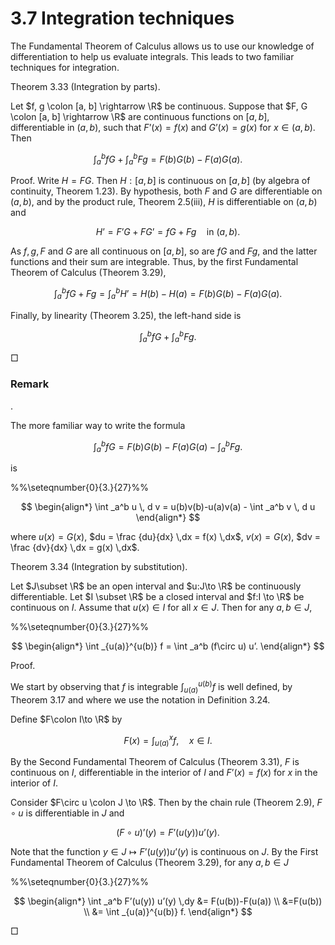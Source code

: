 # 3.7 Integration techniques

The Fundamental Theorem of Calculus allows us to use our knowledge of differentiation to help us evaluate integrals. This leads to two familiar techniques for integration.

Theorem 3.33 (Integration by parts).

Let $f, g \colon [a, b] \rightarrow \R$ be continuous. Suppose that $F, G \colon [a, b] \rightarrow \R$ are continuous functions on $[a,b]$, differentiable in $(a,b)$, such that $F’(x)= f(x)$ and $G’(x) = g(x)$ for $x\in (a,b)$. Then

$$
\int _a^b fG + \int _a^b Fg = F(b)G(b) - F(a)G(a).
$$

Proof. Write $H = FG$. Then $H:[a,b]$ is continuous on $[a,b]$ (by algebra of continuity, Theorem 1.23). By hypothesis, both $F$ and $G$ are differentiable on $(a, b)$, and by the product rule, Theorem 2.5(iii), $H$ is differentiable on $(a,b)$ and

$$
H’ = F’G+FG’=fG + Fg \quad \text {in }(a,b).
$$

As $f,\,g,\,F$ and $G$ are all continuous on $[a,b]$, so are $fG$ and $Fg$, and the latter functions and their sum are integrable. Thus, by the first Fundamental Theorem of Calculus (Theorem 3.29),

$$
\int _a^b fG + Fg = \int _{a}^{b} H’=H(b) - H(a) = F(b)G(b) - F(a)G(a).
$$

Finally, by linearity (Theorem 3.25), the left-hand side is

$$
\int _a^b fG + \int _a^b Fg.
$$

□

### Remark

.

The more familiar way to write the formula

$$
\int _a^b fG = F(b)G(b) - F(a)G(a) - \int _a^b Fg.
$$

is

%%\seteqnumber{0}{3.}{27}%%

$$
\begin{align*} \int _a^b u \, d v = u(b)v(b)-u(a)v(a) - \int _a^b v \, d u \end{align*}
$$

where $u(x) = G(x)$, $du = \frac {du}{dx} \,dx = f(x) \,dx$, $v(x) = G(x)$, $dv = \frac {dv}{dx} \,dx = g(x) \,dx$.

Theorem 3.34 (Integration by substitution).

Let $J\subset \R$ be an open interval and $u:J\to \R$ be continuously differentiable. Let $I \subset \R$ be a closed interval and $f:I \to \R$ be continuous on $I$. Assume that $u(x) \in I$ for all $x\in J$. Then for any $a,b\in J$,

%%\seteqnumber{0}{3.}{27}%%

$$
\begin{align*} \int _{u(a)}^{u(b)} f = \int _a^b (f\circ u) u’. \end{align*}
$$

Proof.

We start by observing that $f$ is integrable $\int _{u(a)}^{u(b)} f$ is well defined, by Theorem 3.17 and where we use the notation in Definition 3.24.

Define $F\colon I\to \R$ by

$$
F(x) = \int _{u(a)}^x f, \quad x \in I.
$$

By the Second Fundamental Theorem of Calculus (Theorem 3.31), $F$ is continuous on $I$, differentiable in the interior of $I$ and $F’(x) = f(x)$ for $x$ in the interior of $I$.

Consider $F\circ u \colon J \to \R$. Then by the chain rule (Theorem 2.9), $F\circ u$ is differentiable in $J$ and

$$
(F\circ u)’(y) = F’(u(y)) u’(y) .
$$

Note that the function $y \in J \mapsto F’(u(y)) u’(y)$ is continuous on $J$. By the First Fundamental Theorem of Calculus (Theorem 3.29), for any $a,b\in J$

%%\seteqnumber{0}{3.}{27}%%

$$
\begin{align*} \int _a^b F’(u(y)) u’(y) \,dy &= F(u(b))-F(u(a)) \\ &=F(u(b)) \\ &= \int _{u(a)}^{u(b)} f. \end{align*}
$$

□

